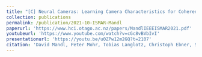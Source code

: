 ```yaml
---
title: "[C] Neural Cameras: Learning Camera Characteristics for Coherent Mixed Reality Rendering"
collection: publications
permalink: /publication/2021-10-ISMAR-Mandl
paperurl: 'https://www.hci.otago.ac.nz/papers/MandlIEEEISMAR2021.pdf'
youtubeurl: 'https://www.youtube.com/watch?v=cGc8vBVbIvI'
presentationurl: 'https://youtu.be/u0ZPw12m2GQ?t=2107'
citation: 'David Mandl, Peter Mohr, Tobias Langlotz, Christoph Ebner, Shohei Mori, Stefanie Zollmann, Peter Roth, and Denis Kalkofen, &quot;Neural Cameras: Learning Camera Characteristics for Coherent Mixed Reality Rendering&quot; <i>IEEE Symp. on Mixed and Augmented Reality (ISMAR)</i> (2021.10)'
---
```


<!--
externalurl: 'url'
paperurl: 'url'
youtubeurl: 'url'
presentationurl: 'url'
githuburl: 'url'
note: blah blah
-->